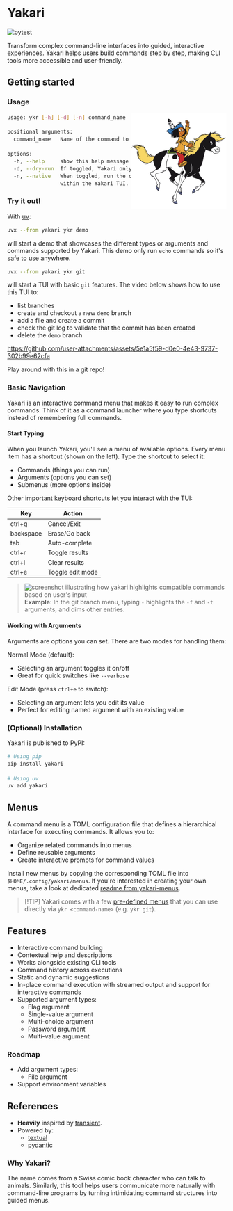 # Yakari

[![pytest](https://github.com/vlandeiro/yakari/actions/workflows/python-test.yml/badge.svg)](https://github.com/vlandeiro/yakari/actions/workflows/python-test.yml)

Transform complex command-line interfaces into guided, interactive experiences.
Yakari helps users build commands step by step, making CLI tools more accessible
and user-friendly.


## Getting started

### Usage

<img src="./static/yakari.png" width="220" align="right" />

``` bash
usage: ykr [-h] [-d] [-n] command_name

positional arguments:
  command_name   Name of the command to execute

options:
  -h, --help     show this help message and exit
  -d, --dry-run  If toggled, Yakari only prints the command rather than running it.
  -n, --native   When toggled, run the command in the original shell instead of
                 within the Yakari TUI.
```

### Try it out!

With [uv](https://github.com/astral-sh/uv):

``` bash
uvx --from yakari ykr demo
```

will start a demo that showcases the different types or arguments and commands
supported by Yakari. This demo only run `echo` commands so it's safe to use
anywhere.

``` bash
uvx --from yakari ykr git
```

will start a TUI with basic `git` features. The video below shows how to use
this TUI to:

- list branches
- create and checkout a new `demo` branch
- add a file and create a commit
- check the git log to validate that the commit has been created
- delete the `demo` branch

https://github.com/user-attachments/assets/5e1a5f59-d0e0-4e43-9737-302b99e62cfa

Play around with this in a git repo!

### Basic Navigation

Yakari is an interactive command menu that makes it easy to run complex
commands. Think of it as a command launcher where you type shortcuts instead of
remembering full commands.

#### Start Typing

When you launch Yakari, you'll see a menu of available options. Every menu item has a shortcut (shown on the left). Type the shortcut to select it:
- Commands (things you can run)
- Arguments (options you can set)
- Submenus (more options inside)

Other important keyboard shortcuts let you interact with the TUI:

| Key         | Action                   |
|-------------|--------------------------|
| ctrl+q      | Cancel/Exit              |
| backspace   | Erase/Go back            |
| tab         | Auto-complete            |
| ctrl+r      | Toggle results           |
| ctrl+l      | Clear results            |
| ctrl+e      | Toggle edit mode         |

> ![screenshot illustrating how yakari highlights compatible commands based on user's input](https://github.com/user-attachments/assets/95489bcd-832a-488b-b4eb-e75b5bcb30ec)
> **Example**: In the git branch menu, typing `-` highlights the `-f` and `-t` arguments, and dims other entries.

#### Working with Arguments

Arguments are options you can set. There are two modes for handling them:

Normal Mode (default):
- Selecting an argument toggles it on/off
- Great for quick switches like `--verbose`

Edit Mode (press `ctrl+e` to switch):
- Selecting an argument lets you edit its value
- Perfect for editing named argument with an existing value


### (Optional) Installation

Yakari is published to PyPI:

```bash
# Using pip
pip install yakari

# Using uv
uv add yakari
```


## Menus

A command menu is a TOML configuration file that defines a hierarchical
interface for executing commands. It allows you to:
- Organize related commands into menus
- Define reusable arguments
- Create interactive prompts for command values

Install new menus by copying the corresponding TOML file into
`$HOME/.config/yakari/menus`. If you're interested in creating your own menus,
take a look at dedicated [readme from
yakari-menus](https://github.com/vlandeiro/yakari-menus/blob/main/README.md).

>[!TIP] Yakari comes with a few [pre-defined
> menus](https://github.com/vlandeiro/yakari-menus) that you can use directly
> via `ykr <command-name>` (e.g. `ykr git`).

## Features

- Interactive command building
- Contextual help and descriptions
- Works alongside existing CLI tools
- Command history across executions
- Static and dynamic suggestions
- In-place command execution with streamed output and support for interactive commands
- Supported argument types:
  - Flag argument
  - Single-value argument
  - Multi-choice argument 
  - Password argument
  - Multi-value argument

### Roadmap

- Add argument types:
  - File argument
- Support environment variables

## References

- **Heavily** inspired by [transient](https://github.com/magit/transient).
- Powered by:
  - [textual](https://github.com/Textualize/textual)
  - [pydantic](https://github.com/pydantic/pydantic)

### Why Yakari?

The name comes from a Swiss comic book character who can talk to animals.
Similarly, this tool helps users communicate more naturally with command-line
programs by turning intimidating command structures into guided menus.
